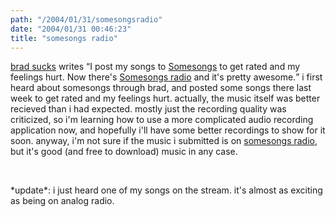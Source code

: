```yaml
---
path: "/2004/01/31/somesongsradio" 
date: "2004/01/31 00:46:23" 
title: "somesongs radio" 
---
```

<p><a href="http://www.bradsucks.net/archives/000410.php">brad sucks</a> writes <q>I post my songs to <a href="http://www.somesongs.com/">Somesongs</a> to get rated and my feelings hurt. Now there's <a href="http://www.songhole.org:8004/">Somesongs radio</a> and it's pretty awesome.</q> i first heard about somesongs through brad, and posted some songs there last week to get rated and my feelings hurt. actually, the music itself was better recieved than i had expected. mostly just the recording quality was criticized, so i'm learning how to use a more complicated audio recording application now, and hopefully i'll have some better recordings to show for it soon. anyway, i'm not sure if the music i submitted is on <a href="http://www.songhole.org:8004/">somesongs radio</a>, but it's good (and free to download) music in any case.</p><br><p>*update*: i just heard one of my songs on the stream. it's almost as exciting as being on analog radio.</p>